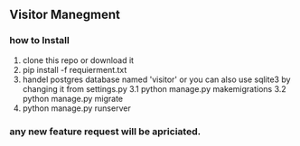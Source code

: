 ## Visitor Manegment

### how to Install

1.  clone this repo or download it
2.  pip install -f requierment.txt
3.  handel postgres database named 'visitor' or you can also use sqlite3 by changing it from settings.py
3.1 python manage.py makemigrations
3.2 python manage.py migrate
4.  python manage.py runserver

### any new feature request will be apriciated.
